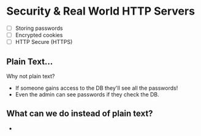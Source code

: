 # Security & Real World HTTP Servers

* [ ] Storing passwords
* [ ] Encrypted cookies
* [ ] HTTP Secure (HTTPS)

## Plain Text...

Why not plain text?

* If someone gains access to the DB they'll see all the passwords!
* Even the admin can see passwords if they check the DB.

## What can we do instead of plain text?

* 

